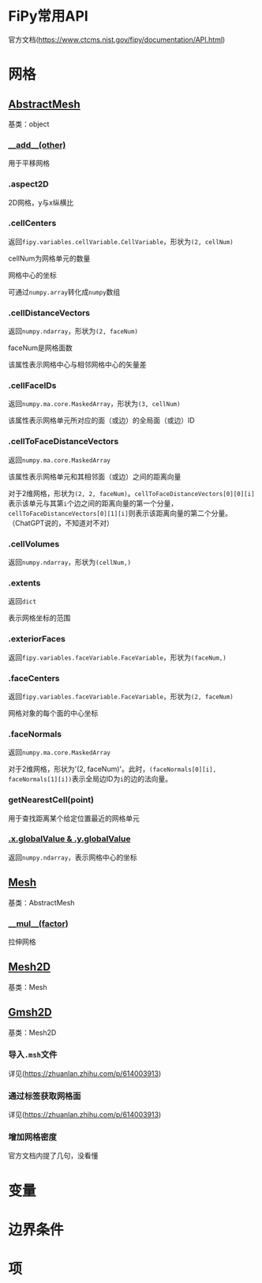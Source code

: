 
# FiPy常用API

官方文档(https://www.ctcms.nist.gov/fipy/documentation/API.html)

# 网格

## [AbstractMesh](https://www.ctcms.nist.gov/fipy/fipy/generated/fipy.meshes.html#fipy.meshes.abstractMesh.AbstractMesh)

基类：object


### [\_\_add__(other)](https://www.ctcms.nist.gov/fipy/fipy/generated/fipy.meshes.html#fipy.meshes.abstractMesh.AbstractMesh.__add__)

用于平移网格

### .aspect2D

2D网格，y与x纵横比

### .cellCenters

返回`fipy.variables.cellVariable.CellVariable`，形状为`(2, cellNum)`

cellNum为网格单元的数量

网格中心的坐标

可通过`numpy.array`转化成`numpy`数组

### .cellDistanceVectors

返回`numpy.ndarray`，形状为`(2, faceNum)`

faceNum是网格面数

该属性表示网格中心与相邻网格中心的矢量差

### .cellFaceIDs

返回`numpy.ma.core.MaskedArray`，形状为`(3, cellNum)`

该属性表示网格单元所对应的面（或边）的全局面（或边）ID

### .cellToFaceDistanceVectors

返回`numpy.ma.core.MaskedArray`

该属性表示网格单元和其相邻面（或边）之间的距离向量

对于2维网格，形状为`(2, 2, faceNum)`。`cellToFaceDistanceVectors[0][0][i]`表示该单元与其第`i`个边之间的距离向量的第一个分量，`cellToFaceDistanceVectors[0][1][i]`则表示该距离向量的第二个分量。（ChatGPT说的，不知道对不对）

### .cellVolumes

返回`numpy.ndarray`，形状为`(cellNum,)`


### .extents

返回`dict`

表示网格坐标的范围

### .exteriorFaces

返回`fipy.variables.faceVariable.FaceVariable`，形状为`(faceNum,)`


### .faceCenters

返回`fipy.variables.faceVariable.FaceVariable`，形状为`(2, faceNum)`

网格对象的每个面的中心坐标

### .faceNormals

返回`numpy.ma.core.MaskedArray`

对于2维网格，形状为'(2, faceNum)'。此时，`(faceNormals[0][i], faceNormals[1][i])`表示全局边ID为`i`的边的法向量。

### getNearestCell(point)

用于查找距离某个给定位置最近的网格单元

### [.x.globalValue & .y.globalValue](https://www.ctcms.nist.gov/fipy/fipy/generated/fipy.meshes.html#fipy.meshes.abstractMesh.AbstractMesh.x)

返回`numpy.ndarray`，表示网格中心的坐标



## [Mesh](https://www.ctcms.nist.gov/fipy/fipy/generated/fipy.meshes.html#fipy.meshes.mesh.Mesh)

基类：AbstractMesh

### [\_\_mul__(factor)](https://www.ctcms.nist.gov/fipy/fipy/generated/fipy.meshes.html#fipy.meshes.mesh.Mesh.__mul__)

拉伸网格


## [Mesh2D](https://www.ctcms.nist.gov/fipy/fipy/generated/fipy.meshes.html#module-fipy.meshes.mesh2D)

基类：Mesh


## [Gmsh2D](https://www.ctcms.nist.gov/fipy/fipy/generated/fipy.meshes.html#fipy.meshes.gmshMesh.Gmsh2D)

基类：Mesh2D

### 导入`.msh`文件

详见(https://zhuanlan.zhihu.com/p/614003913)

### 通过标签获取网格面

详见(https://zhuanlan.zhihu.com/p/614003913)

### 增加网格密度

官方文档内提了几句，没看懂

# 变量

# 边界条件

# 项



